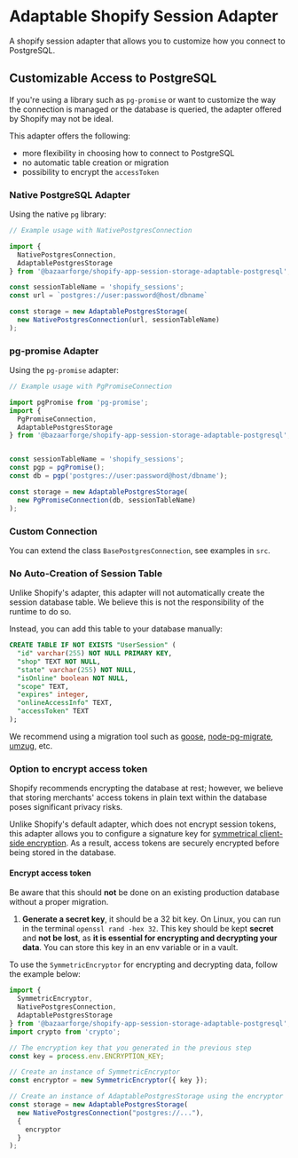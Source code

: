 # Adaptable Shopify Session Adapter

A shopify session adapter that allows you to customize how you connect to PostgreSQL.

## Customizable Access to PostgreSQL

If you're using a library such as `pg-promise` or want to customize the way the connection is managed or the database is queried, the adapter offered by Shopify may not be ideal.

This adapter offers the following:

- more flexibility in choosing how to connect to PostgreSQL
- no automatic table creation or migration
- possibility to encrypt the `accessToken`

### Native PostgreSQL Adapter

Using the native `pg` library:

```typescript
// Example usage with NativePostgresConnection

import {
  NativePostgresConnection,
  AdaptablePostgresStorage
} from '@bazaarforge/shopify-app-session-storage-adaptable-postgresql';

const sessionTableName = 'shopify_sessions';
const url = `postgres://user:password@host/dbname`

const storage = new AdaptablePostgresStorage(
  new NativePostgresConnection(url, sessionTableName)
);
```

### pg-promise Adapter

Using the `pg-promise` adapter:

```typescript
// Example usage with PgPromiseConnection

import pgPromise from 'pg-promise';
import {
  PgPromiseConnection,
  AdaptablePostgresStorage
} from '@bazaarforge/shopify-app-session-storage-adaptable-postgresql';


const sessionTableName = 'shopify_sessions';
const pgp = pgPromise();
const db = pgp('postgres://user:password@host/dbname');

const storage = new AdaptablePostgresStorage(
  new PgPromiseConnection(db, sessionTableName)
);
```

### Custom Connection

You can extend the class `BasePostgresConnection`, see examples in `src`.


### No Auto-Creation of Session Table

Unlike Shopify's adapter, this adapter will not automatically create the session database table.
We believe this is not the responsibility of the runtime to do so.

Instead, you can add this table to your database manually:

```sql
CREATE TABLE IF NOT EXISTS "UserSession" (
  "id" varchar(255) NOT NULL PRIMARY KEY,
  "shop" TEXT NOT NULL,
  "state" varchar(255) NOT NULL,
  "isOnline" boolean NOT NULL,
  "scope" TEXT,
  "expires" integer,
  "onlineAccessInfo" TEXT,
  "accessToken" TEXT
);
```

We recommend using a migration tool such as [goose](https://github.com/pressly/goose), [node-pg-migrate](https://www.npmjs.com/package/node-pg-migrate), [umzug](https://github.com/sequelize/umzug), etc.

### Option to encrypt access token

Shopify recommends encrypting the database at rest; however, we believe that storing merchants' access tokens in plain text within the database poses significant privacy risks.

Unlike Shopify's default adapter, which does not encrypt session tokens, this adapter allows you to configure a signature key for [symmetrical client-side encryption](https://en.wikipedia.org/wiki/Symmetric-key_algorithm). As a result, access tokens are securely encrypted before being stored in the database.

#### Encrypt access token

Be aware that this should **not** be done on an existing production database without a proper migration.

1. **Generate a secret key**, it should be a 32 bit key. On Linux, you can run in the terminal `openssl rand -hex 32`. This key should be kept **secret** and **not be lost**, as **it is essential for encrypting and decrypting your data**. You can store this key in an env variable or in a vault.

To use the `SymmetricEncryptor` for encrypting and decrypting data, follow the example below:

```typescript
import {
  SymmetricEncryptor,
  NativePostgresConnection,
  AdaptablePostgresStorage
} from '@bazaarforge/shopify-app-session-storage-adaptable-postgresql';
import crypto from 'crypto';

// The encryption key that you generated in the previous step
const key = process.env.ENCRYPTION_KEY;

// Create an instance of SymmetricEncryptor
const encryptor = new SymmetricEncryptor({ key });

// Create an instance of AdaptablePostgresStorage using the encryptor
const storage = new AdaptablePostgresStorage(
  new NativePostgresConnection("postgres://..."),
  {
    encryptor
  }
);
```
